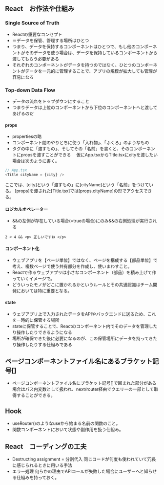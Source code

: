 ## React　お作法や仕組み

### Single Source of Truth

- Reactの重要なコンセプト
- ＝データを保管、管理する場所はひとつ
- つまり、データを保持するコンポーネントはひとつで、もし他のコンポーネントがそのデータを使う場合は、データを保持しているコンポーネントから渡してもらう必要がある
- それぞれのコンポーネントがデータを持つのではなく、ひとつのコンポーネントがデータを一元的に管理することで、アプリの規模が拡大しても管理が容易になる

### Top-down Data Flow

- データの流れをトップダウンにすること
- つまりデータは上位のコンポーネントから下位のコンポーネントへと渡してあげるのだ

#### props

- propertiesの略
- コンポーネント間のやりとちに使う「入れ物」、「ふくろ」のようなもの
- タグの中に「渡すもの」、そしてその「名前」を書くと、そのコンポーネントにpropsを渡すことができる
　仮にApp.tsxからTitle.tsxにcityを渡したい場合は次のように書く。

```TypeScript
// App.tsx
<Title cityName = {city} />
```

ここでは、[city]という「渡すもの」に[cityName]という「名前」をつけている。
[props]を渡された[Title.tsx]では[props.cityName]の形でアクセスできる。

#### ロジカルオペレーター

- &&の左側が存在している場合(=trueの場合)にのみ&&の右側処理が実行される

```React
2 < 4 && <p> 正しいですね </p>
```

#### コンポーネント化

- ウェブアプリを【ページ単位】ではなく、ページを構成する【部品単位】で考え、複数ページで使う共有部分を作成し、使いまわすこと。
- Reactで作るウェブアプリは小さなコンポーネント（部品）を積み上げて作っていくイメージで。
- どういったモノがどこに置かれるかというルールとその共通認識はチーム開発においては特に重要となる。

#### state

- ウェブアプリ上で入力されたデータをAPIやバックエンドに送るため、これを一時的に保管する場所
- stateに保管することで、Reactのコンポーネント内でそのデータを管理したり操作したりできるようになる
- 場所が確保できた後に必要になるのが、この保管場所にデータを持ってきたり操作したりする仕組みである

## ページコンポーネントファイル名にあるブラケット記号[]
- ページコンポーネントファイル名にブラケット記号[]で囲まれた部分がある場合はパス内変数として扱われ、next/router経由でクエリーの一部として取得することができる。

## Hook
- useRouter()のようなuseから始まる名前の関数のこと。
- 関数コンポーネントにおいて状態や副作用を扱う仕組み。

## React　コーディングの工夫

- Destructing assignment = 分割代入
  同じコードが何度も使われていて冗長に感じられるときに用いる手法
- エラー処理
  何らかの理由でAPIコールが失敗した場合にユーザーへと知らせる仕組みを持っておく。
